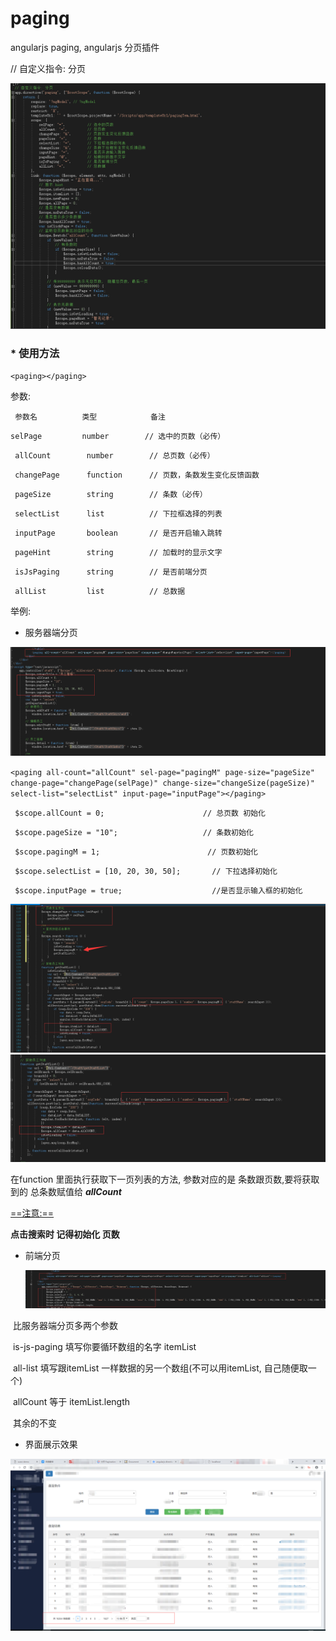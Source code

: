 # paging
angularjs paging, angularjs 分页插件

// 自定义指令: 分页

![1545122515672](./img/img1.png)



### * 使用方法

`<paging></paging>`

参数:

` 参数名          类型            备注`

`selPage         number        // 选中的页数（必传）`

`
  allCount        number        // 总页数（必传）`

`
  changePage      function      // 页数，条数发生变化反馈函数`

`
  pageSize        string        // 条数（必传）`

`
  selectList      list          // 下拉框选择的列表`

`
  inputPage       boolean       // 是否开启输入跳转`

`
  pageHint        string        // 加载时的显示文字`

`
  isJsPaging      string        // 是否前端分页`

`
  allList         list          // 总数据`

举例:

- 服务器端分页

![1545123413246](./img/img2.png)



`<paging all-count="allCount" sel-page="pagingM" page-size="pageSize" change-page="changePage(selPage)" change-size="changeSize(pageSize)" select-list="selectList" input-page="inputPage"></paging>`

` $scope.allCount = 0;                      // 总页数 初始化` 

 `
  $scope.pageSize = "10";                   // 条数初始化`

 `
  $scope.pagingM = 1;                        // 页数初始化`

 `
  $scope.selectList = [10, 20, 30, 50];       // 下拉选择初始化`

 `
  $scope.inputPage = true;                    //是否显示输入框的初始化`



![1545123657495](./img/img3.png)![1545123738386](./img/img4.png)

在function 里面执行获取下一页列表的方法, 参数对应的是 条数跟页数,要将获取到的 总条数赋值给 ***allCount***

<u>==注意:==</u>

 **点击搜索时 记得初始化 页数**



- 前端分页

  ![1545124167007](./img/img6.png)

​     比服务器端分页多两个参数

​	is-js-paging         填写你要循环数组的名字    itemList

​	all-list                   填写跟itemList 一样数据的另一个数组(不可以用itemList,  自己随便取一个) 

​	allCount                等于 itemList.length

​	其余的不变

- 界面展示效果

![1545124031239](./img/img5.png)